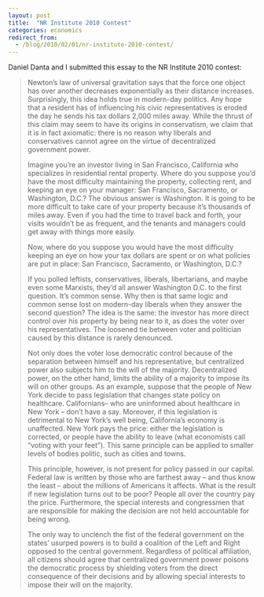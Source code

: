 ```yaml
---
layout: post
title:  "NR Institute 2010 Contest"
categories: economics
redirect_from:
  - /blog/2010/02/01/nr-institute-2010-contest/
---
```


Daniel Danta and I submitted this essay to the NR Institute 2010 contest:

<!-- more -->

> Newton’s law of universal gravitation says that the force one object has over another decreases exponentially as their distance increases. Surprisingly, this idea holds true in modern-day politics. Any hope that a resident has of influencing his civic representatives is eroded the day he sends his tax dollars 2,000 miles away. While the thrust of this claim may seem to have its origins in conservatism, we claim that it is in fact axiomatic: there is no reason why liberals and conservatives cannot agree on the virtue of decentralized government power.
> 
> Imagine you’re an investor living in San Francisco, California who specializes in residential rental property. Where do you suppose you’d have the most difficulty maintaining the property, collecting rent, and keeping an eye on your manager: San Francisco, Sacramento, or Washington, D.C.? The obvious answer is Washington. It is going to be more difficult to take care of your property because it’s thousands of miles away. Even if you had the time to travel back and forth, your visits wouldn’t be as frequent, and the tenants and managers could get away with things more easily.
> 
> Now, where do you suppose you would have the most difficulty keeping an eye on how your tax dollars are spent or on what policies are put in place: San Francisco, Sacramento, or Washington, D.C.?
> 
> If you polled leftists, conservatives, liberals, libertarians, and maybe even some Marxists, they’d all answer Washington D.C. to the first question. It’s common sense. Why then is that same logic and common sense lost on modern-day liberals when they answer the second question? The idea is the same: the investor has more direct control over his property by being near to it, as does the voter over his representatives. The loosened tie between voter and politician caused by this distance is rarely denounced.
> 
> Not only does the voter lose democratic control because of the separation between himself and his representative, but centralized power also subjects him to the will of the majority. Decentralized power, on the other hand, limits the ability of a majority to impose its will on other groups. As an example, suppose that the people of New York decide to pass legislation that changes state policy on healthcare. Californians– who are uninformed about healthcare in New York – don’t have a say. Moreover, if this legislation is detrimental to New York’s well being, California’s economy is unaffected. New York pays the price: either the legislation is corrected, or people have the ability to leave (what economists call “voting with your feet”). This same principle can be applied to smaller levels of bodies politic, such as cities and towns.
> 
> This principle, however, is not present for policy passed in our capital. Federal law is written by those who are farthest away – and thus know the least – about the millions of Americans it affects. What is the result if new legislation turns out to be poor? People all over the country pay the price. Furthermore, the special interests and congressmen that are responsible for making the decision are not held accountable for being wrong.
> 
> The only way to unclench the fist of the federal government on the states’ usurped powers is to build a coalition of the Left and Right opposed to the central government. Regardless of political affiliation, all citizens should agree that centralized government power poisons the democratic process by shielding voters from the direct consequence of their decisions and by allowing special interests to impose their will on the majority.
